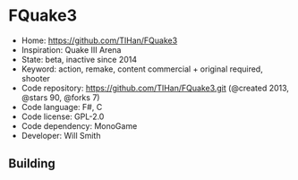 # FQuake3

- Home: https://github.com/TIHan/FQuake3
- Inspiration: Quake III Arena
- State: beta, inactive since 2014
- Keyword: action, remake, content commercial + original required, shooter
- Code repository: https://github.com/TIHan/FQuake3.git (@created 2013, @stars 90, @forks 7)
- Code language: F#, C
- Code license: GPL-2.0
- Code dependency: MonoGame
- Developer: Will Smith

## Building
